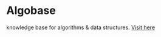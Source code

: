 # Algobase
knowledge base for algorithms &amp; data structures. [Visit here](https://modesty723.gitbook.io/algobase)
